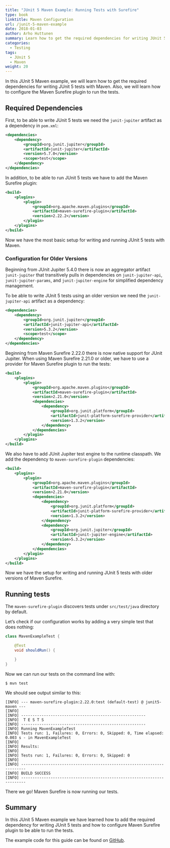 ```yaml
---
title: "JUnit 5 Maven Example: Running Tests with Surefire"
type: book
linktitle: Maven Configuration
url: /junit-5-maven-example
date: 2018-01-03
author: Arho Huttunen
summary: Learn how to get the required dependencies for writing JUnit 5 tests with Maven. Also, learn how to configure the Maven Surefire plugin to run the tests.
categories:
  - Testing
tags:
  - JUnit 5
  - Maven
weight: 20
---
```


In this JUnit 5 Maven example, we will learn how to get the required dependencies for writing JUnit 5 tests with Maven. Also, we will learn how to configure the Maven Surefire plugin to run the tests.

## Required Dependencies

First, to be able to write JUnit 5 tests we need the `junit-jupiter` artifact as a dependency in `pom.xml`:

```xml
<dependencies>
    <dependency>
        <groupId>org.junit.jupiter</groupId>
        <artifactId>junit-jupiter</artifactId>
        <version>5.7.0</version>
        <scope>test</scope>
    </dependency>
</dependencies>
```

In addition, to be able to run JUnit 5 tests we have to add the Maven Surefire plugin:

```xml
<build>
    <plugins>
        <plugin>
            <groupId>org.apache.maven.plugins</groupId>
            <artifactId>maven-surefire-plugin</artifactId>
            <version>2.22.2</version>
        </plugin>
    </plugins>
</build>
```

Now we have the most basic setup for writing and running JUnit 5 tests with Maven.

### Configuration for Older Versions

Beginning from JUnit Jupiter 5.4.0 there is now an aggregator artifact `junit-jupiter` that transitively pulls in dependencies on `junit-jupiter-api`, `junit-jupiter-params`, and `junit-jupiter-engine` for simplified dependency management.

To be able to write JUnit 5 tests using an older version we need the `junit-jupiter-api` artifact as a dependency:

```xml
<dependencies>
    <dependency>
        <groupId>org.junit.jupiter</groupId>
        <artifactId>junit-jupiter-api</artifactId>
        <version>5.3.2</version>
        <scope>test</scope>
    </dependency>
</dependencies>
```

Beginning from Maven Surefire 2.22.0 there is now native support for JUnit Jupiter. When using Maven Surefire 2.21.0 or older, we have to use a provider for Maven Surefire plugin to run the tests:

```xml
<build>
    <plugins>
        <plugin>
            <groupId>org.apache.maven.plugins</groupId>
            <artifactId>maven-surefire-plugin</artifactId>
            <version>2.21.0</version>
            <dependencies>
                <dependency>
                    <groupId>org.junit.platform</groupId>
                    <artifactId>junit-platform-surefire-provider</artifactId>
                    <version>1.3.2</version>
                </dependency>
            </dependencies>
        </plugin>
    </plugins>
</build>
```

We also have to add JUnit Jupiter test engine to the runtime classpath. We add the dependency to `maven-surefire-plugin` dependencies:

```xml
<build>
    <plugins>
        <plugin>
            <groupId>org.apache.maven.plugins</groupId>
            <artifactId>maven-surefire-plugin</artifactId>
            <version>2.21.0</version>
            <dependencies>
                <dependency>
                    <groupId>org.junit.platform</groupId>
                    <artifactId>junit-platform-surefire-provider</artifactId>
                    <version>1.3.2</version>
                </dependency>
                <dependency>
                    <groupId>org.junit.jupiter</groupId>
                    <artifactId>junit-jupiter-engine</artifactId>
                    <version>5.3.2</version>
                </dependency>
            </dependencies>
        </plugin>
    </plugins>
</build>
```

Now we have the setup for writing and running JUnit 5 tests with older versions of Maven Surefire.

## Running tests

The `maven-surefire-plugin` discovers tests under `src/test/java` directory by default.

Let’s check if our configuration works by adding a very simple test that does nothing:

```java
class MavenExampleTest {

    @Test
    void shouldRun() {

    }
}
```

Now we can run our tests on the command line with:

```
$ mvn test
```

We should see output similar to this:

```
[INFO] --- maven-surefire-plugin:2.22.0:test (default-test) @ junit5-maven ---
[INFO]
[INFO] -------------------------------------------------------
[INFO]  T E S T S
[INFO] -------------------------------------------------------
[INFO] Running MavenExampleTest
[INFO] Tests run: 1, Failures: 0, Errors: 0, Skipped: 0, Time elapsed: 0.003 s - in MavenExampleTest
[INFO]
[INFO] Results:
[INFO]
[INFO] Tests run: 1, Failures: 0, Errors: 0, Skipped: 0
[INFO]
[INFO] ------------------------------------------------------------------------
[INFO] BUILD SUCCESS
[INFO] ------------------------------------------------------------------------
```

There we go! Maven Surefire is now running our tests.

## Summary

In this JUnit 5 Maven example we have learned how to add the required dependency for writing JUnit 5 tests and how to configure Maven Surefire plugin to be able to run the tests.

The example code for this guide can be found on [GitHub][2].

[1]:	/junit-5-tutorial
[2]:	https://github.com/arhohuttunen/junit5-examples/tree/main/junit5-maven
